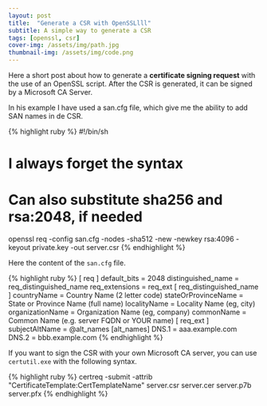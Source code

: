 ```yaml
---
layout: post
title:  "Generate a CSR with OpenSSLlll"
subtitle: A simple way to generate a CSR
tags: [openssl, csr]
cover-img: /assets/img/path.jpg
thumbnail-img: /assets/img/code.png
---
```

Here a short post about how to generate a **certificate signing request** with the use of an OpenSSL script. After the CSR is generated, it can be signed by a Microsoft CA Server.

In his example I have used a san.cfg file, which give me the ability to add SAN names in de CSR.

{% highlight ruby %}
#!/bin/sh
# I always forget the syntax
# Can also substitute sha256 and rsa:2048, if needed

openssl req -config san.cfg -nodes -sha512 -new -newkey rsa:4096 -keyout private.key -out server.csr
{% endhighlight %}

Here the content of the `san.cfg` file.

{% highlight ruby %}
[ req ]
default_bits       = 2048
distinguished_name = req_distinguished_name
req_extensions     = req_ext
[ req_distinguished_name ]
countryName                = Country Name (2 letter code)
stateOrProvinceName        = State or Province Name (full name)
localityName               = Locality Name (eg, city)
organizationName           = Organization Name (eg, company)
commonName                 = Common Name (e.g. server FQDN or YOUR name)
[ req_ext ]
subjectAltName = @alt_names
[alt_names]
DNS.1   = aaa.example.com
DNS.2   = bbb.example.com
{% endhighlight %}

If you want to sign the CSR with your own Microsoft CA server, you can use `certutil.exe` with the following syntax.

{% highlight ruby %}
certreq -submit -attrib "CertificateTemplate:CertTemplateName" server.csr server.cer server.p7b server.pfx
{% endhighlight %}